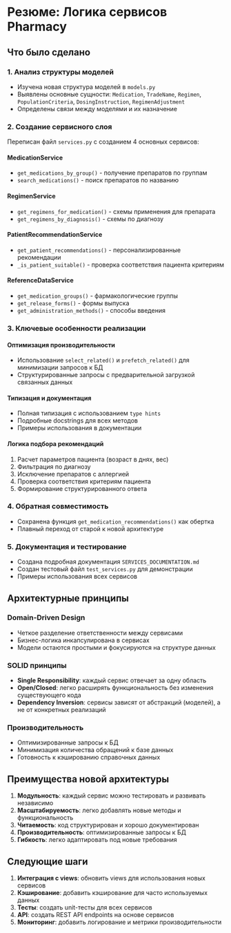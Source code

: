 # Резюме: Логика сервисов Pharmacy

## Что было сделано

### 1. Анализ структуры моделей
- Изучена новая структура моделей в `models.py`
- Выявлены основные сущности: `Medication`, `TradeName`, `Regimen`, `PopulationCriteria`, `DosingInstruction`, `RegimenAdjustment`
- Определены связи между моделями и их назначение

### 2. Создание сервисного слоя
Переписан файл `services.py` с созданием 4 основных сервисов:

#### **MedicationService**
- `get_medications_by_group()` - получение препаратов по группам
- `search_medications()` - поиск препаратов по названию

#### **RegimenService** 
- `get_regimens_for_medication()` - схемы применения для препарата
- `get_regimens_by_diagnosis()` - схемы по диагнозу

#### **PatientRecommendationService**
- `get_patient_recommendations()` - персонализированные рекомендации
- `_is_patient_suitable()` - проверка соответствия пациента критериям

#### **ReferenceDataService**
- `get_medication_groups()` - фармакологические группы
- `get_release_forms()` - формы выпуска
- `get_administration_methods()` - способы введения

### 3. Ключевые особенности реализации

#### **Оптимизация производительности**
- Использование `select_related()` и `prefetch_related()` для минимизации запросов к БД
- Структурированные запросы с предварительной загрузкой связанных данных

#### **Типизация и документация**
- Полная типизация с использованием `type hints`
- Подробные docstrings для всех методов
- Примеры использования в документации

#### **Логика подбора рекомендаций**
1. Расчет параметров пациента (возраст в днях, вес)
2. Фильтрация по диагнозу
3. Исключение препаратов с аллергией
4. Проверка соответствия критериям пациента
5. Формирование структурированного ответа

### 4. Обратная совместимость
- Сохранена функция `get_medication_recommendations()` как обертка
- Плавный переход от старой к новой архитектуре

### 5. Документация и тестирование
- Создана подробная документация `SERVICES_DOCUMENTATION.md`
- Создан тестовый файл `test_services.py` для демонстрации
- Примеры использования всех сервисов

## Архитектурные принципы

### **Domain-Driven Design**
- Четкое разделение ответственности между сервисами
- Бизнес-логика инкапсулирована в сервисах
- Модели остаются простыми и фокусируются на структуре данных

### **SOLID принципы**
- **Single Responsibility**: каждый сервис отвечает за одну область
- **Open/Closed**: легко расширять функциональность без изменения существующего кода
- **Dependency Inversion**: сервисы зависят от абстракций (моделей), а не от конкретных реализаций

### **Производительность**
- Оптимизированные запросы к БД
- Минимизация количества обращений к базе данных
- Готовность к кэшированию справочных данных

## Преимущества новой архитектуры

1. **Модульность**: каждый сервис можно тестировать и развивать независимо
2. **Масштабируемость**: легко добавлять новые методы и функциональность
3. **Читаемость**: код структурирован и хорошо документирован
4. **Производительность**: оптимизированные запросы к БД
5. **Гибкость**: легко адаптировать под новые требования

## Следующие шаги

1. **Интеграция с views**: обновить views для использования новых сервисов
2. **Кэширование**: добавить кэширование для часто используемых данных
3. **Тесты**: создать unit-тесты для всех сервисов
4. **API**: создать REST API endpoints на основе сервисов
5. **Мониторинг**: добавить логирование и метрики производительности 